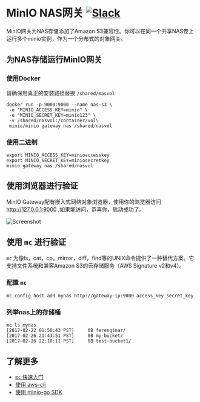 # MinIO NAS网关 [![Slack](https://slack.min.io/slack?type=svg)](https://slack.min.io)

MinIO网关为NAS存储添加了Amazon S3兼容性。你可以在同一个共享NAS卷上运行多个minio实例，作为一个分布式的对象网关。

## 为NAS存储运行MinIO网关

### 使用Docker

请确保用真正的安装路径替换 `/shared/masvol`

```
docker run -p 9000:9000 --name nas-s3 \
 -e "MINIO_ACCESS_KEY=minio" \
 -e "MINIO_SECRET_KEY=minio123" \
 -v /shared/nasvol:/container/vol\
 minio/minio gateway nas /shared/nasvol
```

### 使用二进制

```
export MINIO_ACCESS_KEY=minioaccesskey
export MINIO_SECRET_KEY=miniosecretkey
minio gateway nas /shared/nasvol
```

## 使用浏览器进行验证

MinIO Gateway配有嵌入式网络对象浏览器，使用你的浏览器访问 http://127.0.0.1:9000 ,如果能访问，恭喜你，启动成功了。

![Screenshot](https://raw.githubusercontent.com/minio/minio/master/docs/screenshots/minio-browser-gateway.png)

## 使用 `mc` 进行验证

`mc` 为像ls，cat，cp，mirror，diff，find等的UNIX命令提供了一种替代方案。它支持文件系统和兼容Amazon S3的云存储服务（AWS Signature v2和v4）。

### 配置 `mc`

```
mc config host add mynas http://gateway-ip:9000 access_key secret_key
```

### 列举nas上的存储桶

```
mc ls mynas
[2017-02-22 01:50:43 PST]     0B ferenginar/
[2017-02-26 21:43:51 PST]     0B my-bucket/
[2017-02-26 22:10:11 PST]     0B test-bucket1/
```

## 了解更多
- [`mc` 快速入门](https://docs.min.io/docs/minio-client-quickstart-guide)
- [使用 aws-cli](https://docs.min.io/docs/aws-cli-with-minio)
- [使用 minio-go SDK](https://docs.min.io/docs/golang-client-quickstart-guide)
